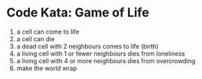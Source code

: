 
# Code Kata: Game of Life

1) a cell can come to life
2) a cell can die
3) a dead cell with 2 neighbours comes to life (birth)
4) a living cell with 1 or fewer neighbours dies from loneliness
5) a living cell with 4 or more neighbours dies from overcrowding
6) make the world wrap